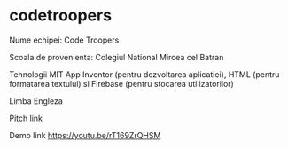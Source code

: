 # codetroopers

Nume echipei: Code Troopers

Scoala de provenienta: Colegiul National Mircea cel Batran

Tehnologii MIT App Inventor (pentru dezvoltarea aplicatiei), HTML (pentru formatarea textului) si Firebase (pentru stocarea utilizatorilor)

Limba Engleza

Pitch link

Demo link https://youtu.be/rT169ZrQHSM
